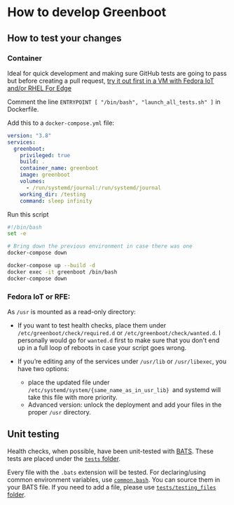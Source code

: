 # How to develop Greenboot

## How to test your changes
### Container 
Ideal for quick development and making sure GitHub tests are going to pass but before creating a pull request, [try it out first in a VM with Fedora IoT and/or RHEL For Edge](#fedora-iot-or-rfe)

Comment the line `ENTRYPOINT [ "/bin/bash", "launch_all_tests.sh" ]` in Dockerfile.

Add this to a `docker-compose.yml` file:

``` yaml
version: "3.8"
services: 
  greenboot:
    privileged: true
    build: .
    container_name: greenboot
    image: greenboot
    volumes:
      - /run/systemd/journal:/run/systemd/journal
    working_dir: /testing
    command: sleep infinity
```


Run this script
``` bash
#!/bin/bash
set -e

# Bring down the previous environment in case there was one
docker-compose down

docker-compose up --build -d
docker exec -it greenboot /bin/bash
docker-compose down
```

### Fedora IoT or RFE:
As `/usr` is mounted as a read-only directory:

- If you want to test health checks, place them under `/etc/greenboot/check/required.d` or `/etc/greenboot/check/wanted.d`. I personally would go for `wanted.d` first to make sure that you don't end up in a full loop of reboots in case your script goes wrong.

- If you’re editing any of the services under `/usr/lib` or `/usr/libexec`, you have two options:
    - place the updated file under `/etc/systemd/system/{same_name_as_in_usr_lib} `and systemd will take this file with more priority.
    - Advanced version: unlock the deployment and add your files in the proper `/usr` directory.

## Unit testing
Health checks, when possible, have been unit-tested with [BATS](https://bats-core.readthedocs.io/en/stable/writing-tests.html). These tests are placed under the [`tests` folder](https://github.com/fedora-iot/greenboot/blob/main/tests).

Every file with the `.bats` extension will be tested.
For declaring/using common environment variables, use [`common.bash`](https://github.com/fedora-iot/greenboot/blob/main/tests/common.bash). You can source them in your BATS file.
If you need to add a file, please use [`tests/testing_files` folder](https://github.com/fedora-iot/greenboot/blob/main/tests/testing_files).